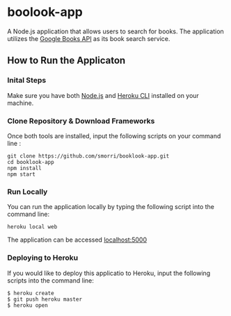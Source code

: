 # boolook-app

A Node.js application that allows users to search for books. The application utilizes the [Google Books API](https://developers.google.com/books/ "Google Books API") as its book search service. 

## How to Run the Applicaton

### Inital Steps 

Make sure you have both [Node.js](http://nodejs.org/ "Node.js") and [Heroku CLI](https://cli.heroku.com/ "Heroku CLI") installed on your machine. 

### Clone Repository & Download Frameworks

Once both tools are installed, input the following scripts on your command line : 
```
git clone https://github.com/smorri/booklook-app.git
cd booklook-app
npm install
npm start
```

### Run Locally
You can run the application locally by typing the following script into the command line: 
```
heroku local web
```

The application can be accessed [localhost:5000](http://localhost:5000/ "localhost:5000")

### Deploying to Heroku
If you would like to deploy this applicatio to Heroku, input the following scripts into the command line: 
```
$ heroku create
$ git push heroku master
$ heroku open
```